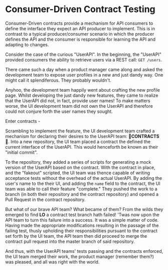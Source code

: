 # Consumer-Driven Contract Testing

Consumer-Driven contracts provide a mechanism for API consumers to define the interface they expect an API producer to implement. This is in contrast to a typical producer/consumer scenario in which the producer defines the API and the consumer is responsible for learning the API and adapting to changes.

Consider the case of the curious "UserAPI". In the beginning, the "UserAPI" provided consumers the ability to retrieve users via a REST call: `GET /users`.

There came such a day when a product manager came along and asked the development team to expose user profiles in a new and just dandy way. One might call it splendiferous. They probably wouldn't.

Anyhoo, the development team happily went about crafting the new profile page. Whilst developing the just dandy new features, they came to realize that the UserAPI did not, in fact, provide user names! To make matters worse, the UI development team did not own the UserAPI and therefore could not conjure forth the user names they sought.

Enter contracts -

Scrambling to implement the feature, the UI development team crafted a mechanism for declaring their desires to the UserAPI team: 🎉**CONTRACTS**🎉. Into a new repository, the UI team placed a contract the defined the current interface of the UserAPI. This would henceforth be known as their "initial commit".

To the repository, they added a series of scripts for generating a mock version of the UserAPI based on the contract. With the contract in place, and the "fakeout" scripted, the UI team was thence capable of writing acceptance tests without the overhead of the actual UserAPI. By adding the user's name to the their UI, and adding the `name` field to the contract, the UI team was able to call their feature "complete." They pushed the work to a branch (in both their repository and the contract repository) and opened a Pull Request in the contract repository.

But what of our brave API team? What became of them? From the wilds they emerged to find **LO** a contract test branch hath failed! 'Twas now upon the API team to turn this failure into a success. It was a simple matter of code. Having made the appropriate modifications resulting in the passage of the failing test, thusly upholding their responsibilities pursuant to the contract set forth by the UI team, the API team then did proceed to merge the contract pull request into the master branch of said repository.

And thus, with the UserAPI teams' tests passing and the contracts enforced, the UI team merged their work, the product manager (remember them?) was pleased, and all was right with the world.
